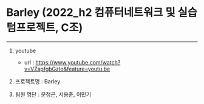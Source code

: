 # Barley (2022_h2 컴퓨터네트워크 및 실습 텀프로젝트, C조)
---
1. youtube
    - url : https://www.youtube.com/watch?v=VZapfgbGzIo&feature=youtu.be
2. 프로젝트명 : Barley

3. 팀원 명단 : 문정곤, 서용준, 이민기
